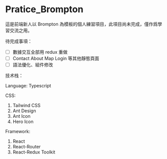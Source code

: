 # Pratice_Brompton

這是前端新人以 Brompton 為模板的個人練習項目，此項目尚未完成，僅作爲學習交流之用。

待完成事項：

- [ ] 數據交互全部用 redux 重做
- [ ] Contact About Map Login 等其他靜態頁面
- [ ] 語法優化、組件修改

技术栈：

Language: Typescript

CSS:

1. Tailwind CSS
2. Ant Design
3. Ant Icon
4. Hero Icon

Framework:

1. React
2. React-Router
3. React-Redux Toolkit
